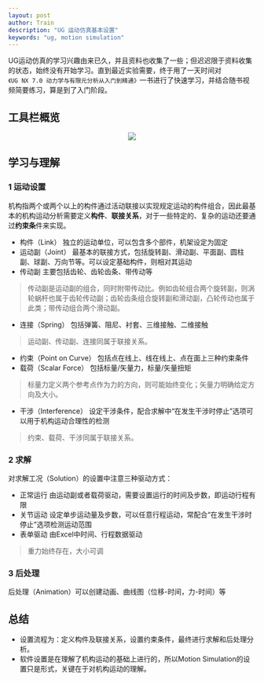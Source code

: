 ```yaml
---
layout: post
author: Train
description: "UG 运动仿真基本设置"
keywords: "ug, motion simulation"
---
```


UG运动仿真的学习兴趣由来已久，并且资料也收集了一些；但迟迟限于资料收集的状态，始终没有开始学习。直到最近实验需要，终于用了一天时间对`《UG NX 7.0 动力学与有限元分析从入门到精通》`一书进行了快速学习，并结合随书视频简要练习，算是到了入门阶段。

## 工具栏概览

<div align='center'>
<img src="{{ "/images/2013-06-13-01.jpg" | prepend: site.baseurl }}">
</div>

## 学习与理解

### 1 运动设置

机构指两个或两个以上的构件通过活动联接以实现规定运动的构件组合，因此最基本的机构运动分析需要定义**构件**、**联接关系**，对于一些特定的、复杂的运动还要通过**约束条**件来实现。

* 构件（Link） 独立的运动单位，可以包含多个部件，机架设定为固定
* 运动副（Joint） 最基本的联接方式，包括旋转副、滑动副、平面副、圆柱副、球副、万向节等。可以设定基础构件，则相对其运动
* 传动副 主要包括齿轮、齿轮齿条、带传动等

> 传动副是运动副的组合，同时附带传动比。例如齿轮组合两个旋转副，则涡轮蜗杆也属于齿轮传动副；齿轮齿条组合旋转副和滑动副，凸轮传动也属于此类；带传动组合两个滑动副。

* 连接（Spring） 包括弹簧、阻尼、衬套、三维接触、二维接触

> 运动副、传动副、连接同属于联接关系。  

* 约束（Point on Curve） 包括点在线上、线在线上、点在面上三种约束条件
* 载荷（Scalar Force） 包括标量/矢量力，标量/矢量扭矩

> 标量力定义两个参考点作为力的方向，则可能始终变化；矢量力明确给定方向及大小。

* 干涉（Interference） 设定干涉条件，配合求解中“在发生干涉时停止”选项可以用于机构运动合理性的检测

> 约束、载荷、干涉同属于联接关系。  

### 2 求解

对求解工况（Solution）的设置中注意三种驱动方式：

* 正常运行 由运动副或者载荷驱动，需要设置运行的时间及步数，即运动行程有限
* 关节运动 设定单步运动量及步数，可以任意行程运动，常配合“在发生干涉时停止”选项检测运动范围
* 表单驱动 由Excel中时间、行程数据驱动

> 重力始终存在，大小可调

### 3 后处理

后处理（Animation）可以创建动画、曲线图（位移-时间，力-时间）等

## 总结

* 设置流程为：定义构件及联接关系，设置约束条件，最终进行求解和后处理分析。
* 软件设置是在理解了机构运动的基础上进行的，所以Motion Simulation的设置只是形式，关键在于对机构运动的理解。